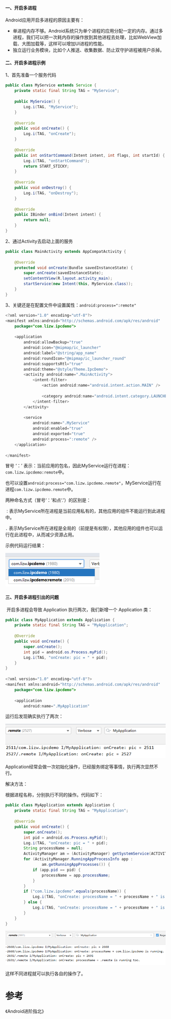 #### 一、开启多进程

Android应用开启多进程的原因主要有：

- 单进程内存不够。Android系统只为单个进程的应用分配一定的内存。通过多进程，我们可以把一次耗内存的操作放到其他进程去处理，比如WebView加载、大图加载等，这样可以增加UI进程的性能。
- 独立运行业务模块，比如个人推送、收集数据、防止双守护进程被用户杀掉。


#### 二、开启多进程示例

1、首先准备一个服务代码

```java
public class MyService extends Service {
    private static final String TAG = "MyService";

    public MyService() {
        Log.i(TAG, "MyService");
    }

    @Override
    public void onCreate() {
        Log.i(TAG, "onCreate");
    }

    @Override
    public int onStartCommand(Intent intent, int flags, int startId) {
        Log.i(TAG, "onStartCommand");
        return START_STICKY;
    }

    @Override
    public void onDestroy() {
        Log.i(TAG, "onDestroy");
    }

    @Override
    public IBinder onBind(Intent intent) {
        return null;
    }
}
```

2、通过Activity去启动上面的服务

```java
public class MainActivity extends AppCompatActivity {

    @Override
    protected void onCreate(Bundle savedInstanceState) {
        super.onCreate(savedInstanceState);
        setContentView(R.layout.activity_main);
        startService(new Intent(this, MyService.class));
    }
}
```

3、关键还是在配置文件中设置属性：`android:process=":remote"`

```java
<?xml version="1.0" encoding="utf-8"?>
<manifest xmlns:android="http://schemas.android.com/apk/res/android"
    package="com.lizw.ipcdemo">

    <application
        android:allowBackup="true"
        android:icon="@mipmap/ic_launcher"
        android:label="@string/app_name"
        android:roundIcon="@mipmap/ic_launcher_round"
        android:supportsRtl="true"
        android:theme="@style/Theme.IpcDemo">
        <activity android:name=".MainActivity">
            <intent-filter>
                <action android:name="android.intent.action.MAIN" />

                <category android:name="android.intent.category.LAUNCHER" />
            </intent-filter>
        </activity>

        <service
            android:name=".MyService"
            android:enabled="true"
            android:exported="true"
            android:process=":remote" />
    </application>

</manifest>
```

冒号 ‘：’ 表示：当前应用的包名，因此MyService运行在进程：`com.lizw.ipcdemo:remote`中。

也可以设置`android:process="com.lizw.ipcdemo.remote"`，MyService运行在进程`com.lizw.ipcdemo.remote`中。

两种命名方式（冒号‘：’和点‘.’）的区别是：

`：`表示MyService所在进程是当前应用私有的，其他应用的组件不能运行到此进程中。

`.` 表示MyService所在进程是全局的（前提是有权限），其他应用的组件也可以运行在此进程中，从而减少资源占用。

示例代码运行结果：

![image-20210907220623423](images/image-20210907220623423.png)

#### 三、开启多进程引出的问题

​		开启多进程会导致 Application 执行两次，我们新增一个 Application  类：

```java
public class MyApplication extends Application {
    private static final String TAG = "MyApplication";

    @Override
    public void onCreate() {
        super.onCreate();
        int pid = android.os.Process.myPid();
        Log.i(TAG, "onCreate: pic = " + pid);
    }
}

<?xml version="1.0" encoding="utf-8"?>
<manifest xmlns:android="http://schemas.android.com/apk/res/android"
    package="com.lizw.ipcdemo">

    <application
        android:name=".MyApplication"
```

运行后发现确实执行了两次：

![image-20210907222117051](images/image-20210907222117051.png)

Application经常会做一次初始化操作，已经服务绑定等事情，执行两次显然不行。

解决方法：

根据进程名称，分别执行不同的操作。代码如下：

```java
public class MyApplication extends Application {
    private static final String TAG = "MyApplication";

    @Override
    public void onCreate() {
        super.onCreate();
        int pid = android.os.Process.myPid();
        Log.i(TAG, "onCreate: pic = " + pid);
        String processName = null;
        ActivityManager am = (ActivityManager) getSystemService(ACTIVITY_SERVICE);
        for (ActivityManager.RunningAppProcessInfo app :
                am.getRunningAppProcesses()) {
            if (app.pid == pid) {
                processName = app.processName;
            }
        }
        if ("com.lizw.ipcdemo".equals(processName)) {
            Log.i(TAG, "onCreate: processName = " + processName + " is running.");
        } else {
            Log.i(TAG, "onCreate: processName = " + processName + " is running too.");
        }
    }
}
```

![image-20210907223240794](images/image-20210907223240794.png)

这样不同进程就可以执行各自的操作了。



# 参考

《Android进阶指北》
